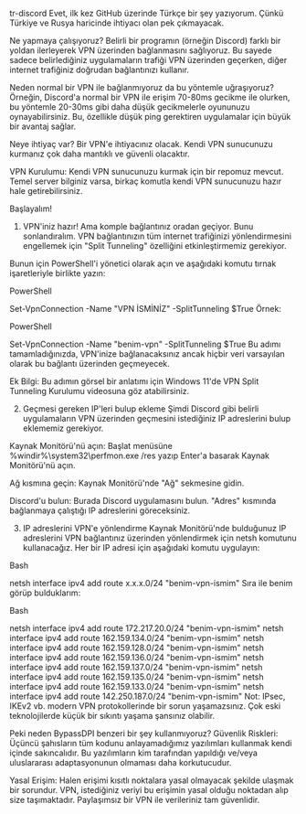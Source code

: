 
tr-discord
Evet, ilk kez GitHub üzerinde Türkçe bir şey yazıyorum. Çünkü Türkiye ve Rusya haricinde ihtiyacı olan pek çıkmayacak.

Ne yapmaya çalışıyoruz?
Belirli bir programın (örneğin Discord) farklı bir yoldan ilerleyerek VPN üzerinden bağlanmasını sağlıyoruz. Bu sayede sadece belirlediğiniz uygulamaların trafiği VPN üzerinden geçerken, diğer internet trafiğiniz doğrudan bağlantınızı kullanır.

Neden normal bir VPN ile bağlanmıyoruz da bu yöntemle uğraşıyoruz?
Örneğin, Discord'a normal bir VPN ile erişim 70-80ms gecikme ile olurken, bu yöntemle 20-30ms gibi daha düşük gecikmelerle oyununuzu oynayabilirsiniz. Bu, özellikle düşük ping gerektiren uygulamalar için büyük bir avantaj sağlar.

Neye ihtiyaç var?
Bir VPN'e ihtiyacınız olacak. Kendi VPN sunucunuzu kurmanız çok daha mantıklı ve güvenli olacaktır.

VPN Kurulumu: Kendi VPN sunucunuzu kurmak için bir repomuz mevcut. Temel server bilginiz varsa, birkaç komutla kendi VPN sunucunuzu hazır hale getirebilirsiniz.

Başlayalım!
1) VPN'iniz hazır! Ama komple bağlantınız oradan geçiyor. Bunu sonlandıralım.
VPN bağlantınızın tüm internet trafiğinizi yönlendirmesini engellemek için "Split Tunneling" özelliğini etkinleştirmemiz gerekiyor.

Bunun için PowerShell'i yönetici olarak açın ve aşağıdaki komutu tırnak işaretleriyle birlikte yazın:

PowerShell

Set-VpnConnection -Name "VPN İSMİNİZ" -SplitTunneling $True
Örnek:

PowerShell

Set-VpnConnection -Name "benim-vpn" -SplitTunneling $True
Bu adımı tamamladığınızda, VPN'inize bağlanacaksınız ancak hiçbir veri varsayılan olarak bu bağlantı üzerinden geçmeyecek.

Ek Bilgi: Bu adımın görsel bir anlatımı için Windows 11'de VPN Split Tunneling Kurulumu videosuna göz atabilirsiniz.

2) Geçmesi gereken IP'leri bulup ekleme
Şimdi Discord gibi belirli uygulamaların VPN üzerinden geçmesini istediğiniz IP adreslerini bulup eklememiz gerekiyor.

Kaynak Monitörü'nü açın: Başlat menüsüne %windir%\system32\perfmon.exe /res yazıp Enter'a basarak Kaynak Monitörü'nü açın.

Ağ kısmına geçin: Kaynak Monitörü'nde "Ağ" sekmesine gidin.

Discord'u bulun: Burada Discord uygulamasını bulun. "Adres" kısmında bağlanmaya çalıştığı IP adreslerini göreceksiniz.

3) IP adreslerini VPN'e yönlendirme
Kaynak Monitörü'nde bulduğunuz IP adreslerini VPN bağlantınız üzerinden yönlendirmek için netsh komutunu kullanacağız. Her bir IP adresi için aşağıdaki komutu uygulayın:

Bash

netsh interface ipv4 add route x.x.x.0/24 "benim-vpn-ismim"
Sıra ile benim görüp bulduklarım:

Bash

netsh interface ipv4 add route 172.217.20.0/24 "benim-vpn-ismim"
netsh interface ipv4 add route 162.159.134.0/24 "benim-vpn-ismim"
netsh interface ipv4 add route 162.159.128.0/24 "benim-vpn-ismim"
netsh interface ipv4 add route 162.159.136.0/24 "benim-vpn-ismim"
netsh interface ipv4 add route 162.159.137.0/24 "benim-vpn-ismim"
netsh interface ipv4 add route 162.159.135.0/24 "benim-vpn-ismim"
netsh interface ipv4 add route 162.159.133.0/24 "benim-vpn-ismim"
netsh interface ipv4 add route 142.250.187.0/24 "benim-vpn-ismim"
Not: IPsec, IKEv2 vb. modern VPN protokollerinde bir sorun yaşamazsınız. Çok eski teknolojilerde küçük bir sıkıntı yaşama şansınız olabilir.

Peki neden BypassDPI benzeri bir şey kullanmıyoruz?
Güvenlik Riskleri: Üçüncü şahısların tüm kodunu anlayamadığımız yazılımları kullanmak kendi içinde sakıncalıdır. Bu yazılımların kim tarafından yapıldığı ve/veya uluslararası adaptasyonunun olmaması daha korkutucudur.

Yasal Erişim: Halen erişimi kısıtlı noktalara yasal olmayacak şekilde ulaşmak bir sorundur. VPN, istediğiniz veriyi bu erişimin yasal olduğu noktadan alıp size taşımaktadır. Paylaşımsız bir VPN ile verileriniz tam güvenlidir.
